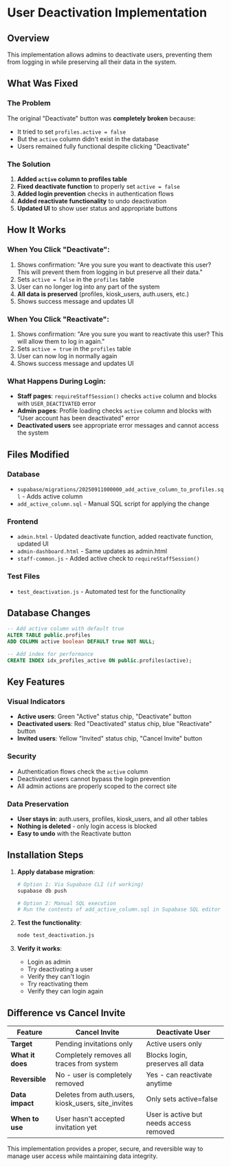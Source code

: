 # User Deactivation Implementation

## Overview
This implementation allows admins to deactivate users, preventing them from logging in while preserving all their data in the system.

## What Was Fixed

### The Problem
The original "Deactivate" button was **completely broken** because:
- It tried to set `profiles.active = false` 
- But the `active` column didn't exist in the database
- Users remained fully functional despite clicking "Deactivate"

### The Solution
1. **Added `active` column to profiles table**
2. **Fixed deactivate function** to properly set `active = false`
3. **Added login prevention** checks in authentication flows
4. **Added reactivate functionality** to undo deactivation
5. **Updated UI** to show user status and appropriate buttons

## How It Works

### When You Click "Deactivate":
1. Shows confirmation: "Are you sure you want to deactivate this user? This will prevent them from logging in but preserve all their data."
2. Sets `active = false` in the `profiles` table
3. User can no longer log into any part of the system
4. **All data is preserved** (profiles, kiosk_users, auth.users, etc.)
5. Shows success message and updates UI

### When You Click "Reactivate":
1. Shows confirmation: "Are you sure you want to reactivate this user? This will allow them to log in again."
2. Sets `active = true` in the `profiles` table  
3. User can now log in normally again
4. Shows success message and updates UI

### What Happens During Login:
- **Staff pages**: `requireStaffSession()` checks `active` column and blocks with `USER_DEACTIVATED` error
- **Admin pages**: Profile loading checks `active` column and blocks with "User account has been deactivated" error
- **Deactivated users** see appropriate error messages and cannot access the system

## Files Modified

### Database
- `supabase/migrations/20250911000000_add_active_column_to_profiles.sql` - Adds active column
- `add_active_column.sql` - Manual SQL script for applying the change

### Frontend
- `admin.html` - Updated deactivate function, added reactivate function, updated UI
- `admin-dashboard.html` - Same updates as admin.html  
- `staff-common.js` - Added active check to `requireStaffSession()`

### Test Files
- `test_deactivation.js` - Automated test for the functionality

## Database Changes

```sql
-- Add active column with default true
ALTER TABLE public.profiles 
ADD COLUMN active boolean DEFAULT true NOT NULL;

-- Add index for performance
CREATE INDEX idx_profiles_active ON public.profiles(active);
```

## Key Features

### Visual Indicators
- **Active users**: Green "Active" status chip, "Deactivate" button
- **Deactivated users**: Red "Deactivated" status chip, blue "Reactivate" button  
- **Invited users**: Yellow "Invited" status chip, "Cancel Invite" button

### Security
- Authentication flows check the `active` column
- Deactivated users cannot bypass the login prevention
- All admin actions are properly scoped to the correct site

### Data Preservation
- **User stays in**: auth.users, profiles, kiosk_users, and all other tables
- **Nothing is deleted** - only login access is blocked
- **Easy to undo** with the Reactivate button

## Installation Steps

1. **Apply database migration**:
   ```bash
   # Option 1: Via Supabase CLI (if working)
   supabase db push
   
   # Option 2: Manual SQL execution
   # Run the contents of add_active_column.sql in Supabase SQL editor
   ```

2. **Test the functionality**:
   ```bash
   node test_deactivation.js
   ```

3. **Verify it works**:
   - Login as admin
   - Try deactivating a user
   - Verify they can't login
   - Try reactivating them
   - Verify they can login again

## Difference vs Cancel Invite

| Feature | Cancel Invite | Deactivate User |
|---------|--------------|----------------|
| **Target** | Pending invitations only | Active users only |
| **What it does** | Completely removes all traces from system | Blocks login, preserves all data |
| **Reversible** | No - user is completely removed | Yes - can reactivate anytime |
| **Data impact** | Deletes from auth.users, kiosk_users, site_invites | Only sets active=false |
| **When to use** | User hasn't accepted invitation yet | User is active but needs access removed |

This implementation provides a proper, secure, and reversible way to manage user access while maintaining data integrity.